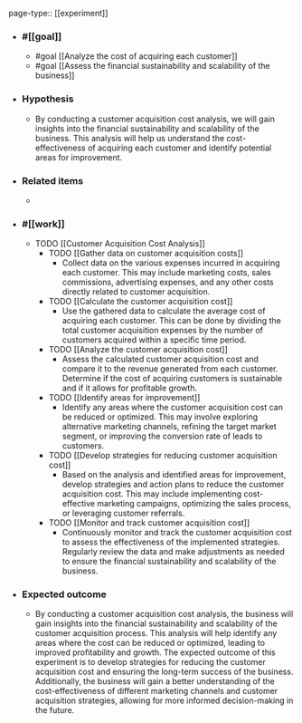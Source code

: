 page-type:: [[experiment]]



  - ### #[[goal]]
    - #goal [[Analyze the cost of acquiring each customer]]
    - #goal [[Assess the financial sustainability and scalability of the business]]
  - ### Hypothesis
    - By conducting a customer acquisition cost analysis, we will gain insights into the financial sustainability and scalability of the business. This analysis will help us understand the cost-effectiveness of acquiring each customer and identify potential areas for improvement.
  - ### Related items
    - 
  - ### #[[work]]
    - TODO [[Customer Acquisition Cost Analysis]]
      - TODO [[Gather data on customer acquisition costs]]
        - Collect data on the various expenses incurred in acquiring each customer. This may include marketing costs, sales commissions, advertising expenses, and any other costs directly related to customer acquisition.
      - TODO [[Calculate the customer acquisition cost]]
        - Use the gathered data to calculate the average cost of acquiring each customer. This can be done by dividing the total customer acquisition expenses by the number of customers acquired within a specific time period.
      - TODO [[Analyze the customer acquisition cost]]
        - Assess the calculated customer acquisition cost and compare it to the revenue generated from each customer. Determine if the cost of acquiring customers is sustainable and if it allows for profitable growth.
      - TODO [[Identify areas for improvement]]
        - Identify any areas where the customer acquisition cost can be reduced or optimized. This may involve exploring alternative marketing channels, refining the target market segment, or improving the conversion rate of leads to customers.
      - TODO [[Develop strategies for reducing customer acquisition cost]]
        - Based on the analysis and identified areas for improvement, develop strategies and action plans to reduce the customer acquisition cost. This may include implementing cost-effective marketing campaigns, optimizing the sales process, or leveraging customer referrals.
      - TODO [[Monitor and track customer acquisition cost]]
        - Continuously monitor and track the customer acquisition cost to assess the effectiveness of the implemented strategies. Regularly review the data and make adjustments as needed to ensure the financial sustainability and scalability of the business.
  - ### Expected outcome
    - By conducting a customer acquisition cost analysis, the business will gain insights into the financial sustainability and scalability of the customer acquisition process. This analysis will help identify any areas where the cost can be reduced or optimized, leading to improved profitability and growth. The expected outcome of this experiment is to develop strategies for reducing the customer acquisition cost and ensuring the long-term success of the business. Additionally, the business will gain a better understanding of the cost-effectiveness of different marketing channels and customer acquisition strategies, allowing for more informed decision-making in the future.

